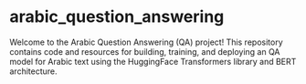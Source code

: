 # arabic_question_answering
Welcome to the Arabic Question Answering (QA) project! This repository contains code and resources for building, training, and deploying an QA model for Arabic text using the HuggingFace Transformers library and BERT architecture.
